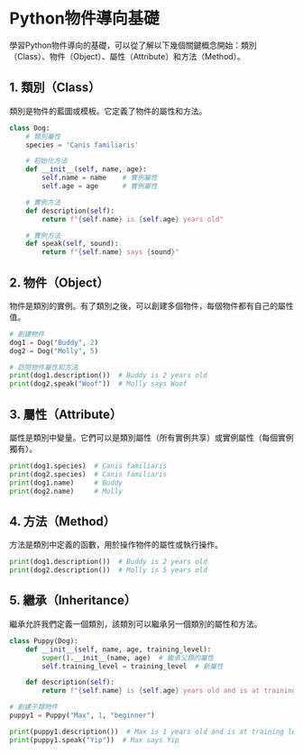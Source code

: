 # Python物件導向基礎

學習Python物件導向的基礎，可以從了解以下幾個關鍵概念開始：類別（Class）、物件（Object）、屬性（Attribute）和方法（Method）。

## 1. 類別（Class）

類別是物件的藍圖或模板。它定義了物件的屬性和方法。
```python
class Dog:
    # 類別屬性
    species = 'Canis familiaris'

    # 初始化方法
    def __init__(self, name, age):
        self.name = name    # 實例屬性
        self.age = age      # 實例屬性

    # 實例方法
    def description(self):
        return f"{self.name} is {self.age} years old"

    # 實例方法
    def speak(self, sound):
        return f"{self.name} says {sound}"
```
## 2. 物件（Object）

物件是類別的實例。有了類別之後，可以創建多個物件，每個物件都有自己的屬性值。
```python
# 創建物件
dog1 = Dog("Buddy", 2)
dog2 = Dog("Molly", 5)

# 訪問物件屬性和方法
print(dog1.description())  # Buddy is 2 years old
print(dog2.speak("Woof"))  # Molly says Woof
```

## 3. 屬性（Attribute）

屬性是類別中變量。它們可以是類別屬性（所有實例共享）或實例屬性（每個實例獨有）。
```python
print(dog1.species)  # Canis familiaris
print(dog2.species)  # Canis familiaris
print(dog1.name)     # Buddy
print(dog2.name)     # Molly
```

## 4. 方法（Method）

方法是類別中定義的函數，用於操作物件的屬性或執行操作。
```python
print(dog1.description())  # Buddy is 2 years old
print(dog2.description())  # Molly is 5 years old
```

## 5. 繼承（Inheritance）

繼承允許我們定義一個類別，該類別可以繼承另一個類別的屬性和方法。
```python
class Puppy(Dog):
    def __init__(self, name, age, training_level):
        super().__init__(name, age)  # 繼承父類的屬性
        self.training_level = training_level  # 新屬性

    def description(self):
        return f"{self.name} is {self.age} years old and is at training level {self.training_level}"

# 創建子類物件
puppy1 = Puppy("Max", 1, "beginner")

print(puppy1.description())  # Max is 1 years old and is at training level beginner
print(puppy1.speak("Yip"))  # Max says Yip
```
